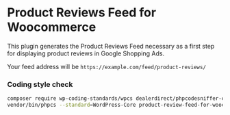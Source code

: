 # Product Reviews Feed for Woocommerce

This plugin generates the Product Reviews Feed necessary as a first step
for displaying product reviews in Google Shopping Ads.

Your feed address will be `https://example.com/feed/product-reviews/`

### Coding style check

```bash
composer require wp-coding-standards/wpcs dealerdirect/phpcodesniffer-composer-installer
vendor/bin/phpcs --standard=WordPress-Core product-review-feed-for-woocommerce.php
```
